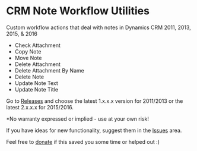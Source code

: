 # CRM Note Workflow Utilities
Custom workflow actions that deal with notes in Dynamics CRM 2011, 2013, 2015, & 2016

* Check Attachment
* Copy Note
* Move Note
* Delete Attachment
* Delete Attachment By Name
* Delete Note
* Update Note Text
* Update Note Title

Go to [Releases](https://github.com/jlattimer/CRM-Note-Workflow-Utilities/releases) and choose the latest 1.x.x.x version for 2011/2013 or the latest 2.x.x.x for 2015/2016.

*No warranty expressed or implied - use at your own risk!

If you have ideas for new functionality, suggest them in the [Issues](https://github.com/jlattimer/CRM-Note-Workflow-Utilities/issues) area.

Feel free to [donate](https://paypal.me/JLattimer) if this saved you some time or helped out :)
